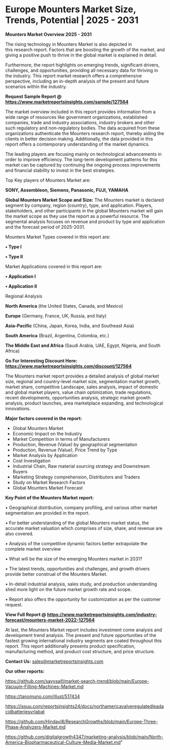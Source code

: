 # Europe Mounters Market Size, Trends, Potential | 2025 - 2031

<Strong> Mounters Market Overview 2025 - 2031</strong>

The rising technology in Mounters Market is also depicted in this research report. Factors that are boosting the growth of the market, and giving a positive push to thrive in the global market is explained in detail.

Furthermore, the report highlights on emerging trends, significant drivers, challenges, and opportunities, providing all necessary data for thriving in the industry. This report market research offers a comprehensive perspective, including an in-depth analysis of the present and future scenarios within the industry.

<strong>Request Sample Report @ <a href=https://www.marketreportsinsights.com/sample/127564>https://www.marketreportsinsights.com/sample/127564</a></strong>

The market overview included in this report provides information from a wide range of resources like government organizations, established companies, trade and industry associations, industry brokers and other such regulatory and non-regulatory bodies. The data acquired from these organizations authenticate the Mounters research report, thereby aiding the clients in better decision making. Additionally, the data provided in this report offers a contemporary understanding of the market dynamics.

The leading players are focusing mainly on technological advancements in order to improve efficiency. The long-term development patterns for this market can be captured by continuing the ongoing process improvements and financial stability to invest in the best strategies.

Top Key players of Mounters Market are:

<strong>SONY, Assembleon, Siemens, Panasonic, FUJI, YAMAHA</strong>

<strong><b>Global Mounters Market Scope and Size:</b></strong>
The Mounters market is declared segment by company, region (country), type, and application. Players, stakeholders, and other participants in the global Mounters market will gain the market scope as they use the report as a powerful resource. The segmental analysis focuses on revenue and product by type and application and the forecast period of 2025-2031.

Mounters Market Types covered in this report are:

<strong>• Type I

• Type II</strong>

Market Applications covered in this report are:

<strong>• Application I

• Application II</strong> 

Regional Analysis

<strong>North America</strong> (the United States, Canada, and Mexico)

<strong>Europe</strong> (Germany, France, UK, Russia, and Italy)

<strong>Asia-Pacific</strong> (China, Japan, Korea, India, and Southeast Asia)

<strong>South America</strong> (Brazil, Argentina, Colombia, etc.)

<strong>The Middle East and Africa</strong> (Saudi Arabia, UAE, Egypt, Nigeria, and South Africa)

<strong>Go For Interesting Discount Here: <a href=https://www.marketreportsinsights.com/discount/127564>https://www.marketreportsinsights.com/discount/127564</a></strong>

The Mounters market report provides a detailed analysis of global market size, regional and country-level market size, segmentation market growth, market share, competitive Landscape, sales analysis, impact of domestic and global market players, value chain optimization, trade regulations, recent developments, opportunities analysis, strategic market growth analysis, product launches, area marketplace expanding, and technological innovations.

<strong><b>Major factors covered in the report:</b></strong>
<ul>
  <li>Global Mounters Market </li>
  <li>Economic Impact on the Industry</li>
  <li>Market Competition in terms of Manufacturers</li>
  <li>Production, Revenue (Value) by geographical segmentation</li>
  <li>Production, Revenue (Value), Price Trend by Type</li>
  <li>Market Analysis by Application</li>
  <li>Cost Investigation</li>
  <li>Industrial Chain, Raw material sourcing strategy and Downstream Buyers</li>
  <li>Marketing Strategy comprehension, Distributors and Traders</li>
  <li>Study on Market Research Factors</li>
  <li>Global Mounters Market Forecast</li>
</ul>

<strong><b>Key Point of the Mounters Market report:</b></strong>

• Geographical distribution, company profiling, and various other market segmentation are provided in the report.

• For better understanding of the global Mounters market status, the accurate market valuation which comprises of size, share, and revenue are also covered.

• Analysis of the competitive dynamic factors better extrapolate the complete market overview

• What will be the size of the emerging Mounters market in 2031?

• The latest trends, opportunities and challenges, and growth drivers provide better construal of the Mounters Market.

• In-detail industrial analysis, sales study, and production understanding shed more light on the future market growth rate and scope.

• Report also offers the opportunity for customization as per the customer request.

<strong><b>View Full Report @ <a href=https://www.marketreportsinsights.com/industry-forecast/mounters-market-2022-127564>https://www.marketreportsinsights.com/industry-forecast/mounters-market-2022-127564</a></b></strong>


At last, the Mounters Market report includes investment come analysis and development trend analysis. The present and future opportunities of the fastest growing international industry segments are coated throughout this report. This report additionally presents product specification, manufacturing method, and product cost structure, and price structure.

<strong>Contact Us:</strong>
sales@marketreportsinsights.com

<strong>Our other reports:</strong>

<a href=https://github.com/sayysaif/market-search-trend/blob/main/Europe-Vacuum-Filling-Machines-Market.md>https://github.com/sayysaif/market-search-trend/blob/main/Europe-Vacuum-Filling-Machines-Market.md</a>

<a href=https://tanomuno.com/illust/517434>https://tanomuno.com/illust/517434</a>

<a href=https://issuu.com/reportsinsights24/docs/northamericavalveregulatedleadacidbatteriesvrlabat>https://issuu.com/reportsinsights24/docs/northamericavalveregulatedleadacidbatteriesvrlabat</a>

<a href=https://github.com/Hindavi8/ResearchGrowths/blob/main/Europe-Three-Phase-Analyzers-Market.md>https://github.com/Hindavi8/ResearchGrowths/blob/main/Europe-Three-Phase-Analyzers-Market.md</a>

<a href=https://github.com/digitalgrowth4347/marketing-analysis/blob/main/North-America-Biopharmaceutical-Culture-Media-Market.md>https://github.com/digitalgrowth4347/marketing-analysis/blob/main/North-America-Biopharmaceutical-Culture-Media-Market.md</a>"
